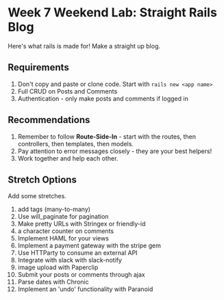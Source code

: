 # Week 7 Weekend Lab: Straight Rails Blog

Here's what rails is made for! Make a straight up blog.

## Requirements

1. Don't copy and paste or clone code. Start with `rails new <app name>`
2. Full CRUD on Posts and Comments
3. Authentication - only make posts and comments if logged in

## Recommendations

1. Remember to follow **Route-Side-In** - start with the routes, then controllers, then templates, then models.
2. Pay attention to error messages closely - they are your best helpers!
3. Work together and help each other.

## Stretch Options

Add some stretches.

1. add tags (many-to-many)
2. Use will_paginate for pagination
5. Make pretty URLs with Stringex or friendly-id
3. a character counter on comments
6. Implement HAML for your views
4. Implement a payment gateway with the stripe gem
5. Use HTTParty to consume an external API
6. Integrate with slack with slack-notify
2. image upload with Paperclip
4. Submit your posts or comments through ajax
6. Parse dates with Chronic
7. Implement an 'undo' functionality with Paranoid
